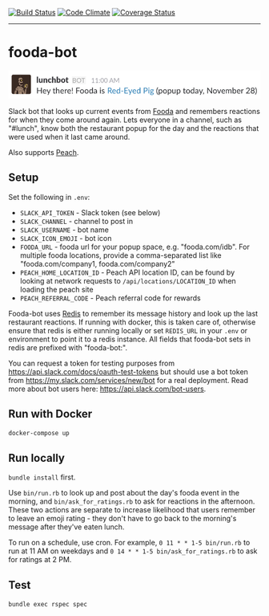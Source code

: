 [![Build Status](https://travis-ci.org/dpca/slack-fooda-bot.svg?branch=master)](https://travis-ci.org/dpca/slack-fooda-bot)
[![Code Climate](https://codeclimate.com/github/dpca/slack-fooda-bot/badges/gpa.svg)](https://codeclimate.com/github/dpca/slack-fooda-bot)
[![Coverage Status](https://coveralls.io/repos/github/dpca/slack-fooda-bot/badge.svg?branch=master)](https://coveralls.io/github/dpca/slack-fooda-bot?branch=master)

* * *

# fooda-bot

![Lunch bot](/images/lunchbot.png)

Slack bot that looks up current events from [Fooda](https://www.fooda.com/) and
remembers reactions for when they come around again. Lets everyone in a
channel, such as "#lunch", know both the restaurant popup for the day and the
reactions that were used when it last came around.

Also supports [Peach](https://www.peachd.com/).

## Setup

Set the following in `.env`:

* `SLACK_API_TOKEN` - Slack token (see below)
* `SLACK_CHANNEL` - channel to post in
* `SLACK_USERNAME` - bot name
* `SLACK_ICON_EMOJI` - bot icon
* `FOODA_URL` - fooda url for your popup space, e.g. "fooda.com/idb". For
  multiple fooda locations, provide a comma-separated list like
  "fooda.com/company1, fooda.com/company2"
* `PEACH_HOME_LOCATION_ID` - Peach API location ID, can be found by looking at
  network requests to `/api/locations/LOCATION_ID` when loading the peach site
* `PEACH_REFERRAL_CODE` - Peach referral code for rewards

Fooda-bot uses [Redis](http://redis.io/) to remember its message history and
look up the last restaurant reactions. If running with docker, this is taken
care of, otherwise ensure that redis is either running locally or set
`REDIS_URL` in your `.env` or environment to point it to a redis instance. All
fields that fooda-bot sets in redis are prefixed with "fooda-bot:".

You can request a token for testing purposes from
https://api.slack.com/docs/oauth-test-tokens but should use a bot token from
https://my.slack.com/services/new/bot for a real deployment. Read more about
bot users here: https://api.slack.com/bot-users.

## Run with Docker

```
docker-compose up
```

## Run locally

`bundle install` first.

Use `bin/run.rb` to look up and post about the day's fooda event in the
morning, and `bin/ask_for_ratings.rb` to ask for reactions in the afternoon.
These two actions are separate to increase likelihood that users remember to
leave an emoji rating - they don't have to go back to the morning's message
after they've eaten lunch.

To run on a schedule, use cron. For example, `0 11 * * 1-5 bin/run.rb` to run
at 11 AM on weekdays and `0 14 * * 1-5 bin/ask_for_ratings.rb` to ask for
ratings at 2 PM.

## Test

```
bundle exec rspec spec
```

